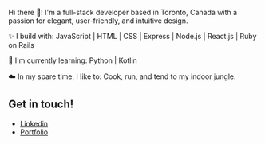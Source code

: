 Hi there 👋! I'm a full-stack developer based in Toronto, Canada with a passion for elegant, user-friendly, and intuitive design.

✨ I build with: 
JavaScript | HTML | CSS | Express | Node.js | React.js | Ruby on Rails

🌱  I'm currently learning:
Python | Kotlin 

☁️ In my spare time, I like to:
Cook, run, and tend to my indoor jungle.

## Get in touch!
- [Linkedin](https://www.linkedin.com/in/vlcheung/)
- [Portfolio](http://www.viviancheung.ca)

